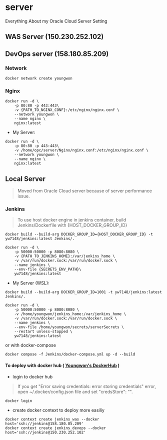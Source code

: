 # server
Everything About my Oracle Cloud Server Setting

## WAS Server (150.230.252.102)


## DevOps server (158.180.85.209)
### Network
```
docker network create youngwon
```

### Nginx
```
docker run -d \
    -p 80:80 -p 443:443\
    -v {PATH_TO_NGINX_CONF}:/etc/nginx/nginx.conf \
    --network youngwon \
    --name nginx \
    nginx:latest
```
 - My Server:
```
docker run -d \
    -p 80:80 -p 443:443\
    -v /home/opc/server/Nginx/nginx.conf:/etc/nginx/nginx.conf \
    --network youngwon \
    --name nginx \
    nginx:latest
```

## Local Server
 > Moved from Oracle Cloud server because of server performance issue.

### Jenkins
 > To use host docker engine in jenkins container, build Jenkins/Dockerfile with {HOST_DOCKER_GROUP_ID}
```
docker build --build-arg DOCKER_GROUP_ID={HOST_DOCKER_GROUP_ID} -t yw7148/jenkins:latest Jenkins/.
```
```
docker run -d \
    -p 50000:50000 -p 8080:8080 \
    -v {PATH_TO_JENKINS_HOME}:/var/jenkins_home \
    -v /var/run/docker.sock:/var/run/docker.sock \
    --name jenkins \
    --env-file {SECRETS_ENV_PATH}\
    yw7148/jenkins:latest
```
- My Server (WSL):
```
docker build --build-arg DOCKER_GROUP_ID=1001 -t yw7148/jenkins:latest Jenkins/.
```
```
docker run -d \
    -p 50000:50000 -p 8080:8080 \
    -v /home/youngwon/jenkins_home:/var/jenkins_home \
    -v /var/run/docker.sock:/var/run/docker.sock \
    --name jenkins \
    --env-file /home/youngwon/secrets/serverSecrets \
    --restart unless-stopped \
    yw7148/jenkins:latest
```
or with docker-compose
```
docker compose -f Jenkins/docker-compose.yml up -d --build
```
#### To deploy with docker hub ( [Youngwon's DockerHub](https://hub.docker.com/repositories/yw7148) )
 - login to docker hub
> If you get "Error saving credentials: error storing credentials" error, open ~/.docker/config.json file and set "credsStore": "".
```
docker login
```
 - create docker context to deploy more easiliy
```
docker context create jenkins_was --docker host='ssh://jenkins@158.180.85.209'
docker context create jenkins_devops --docker host='ssh://jenkins@150.230.252.102'
```